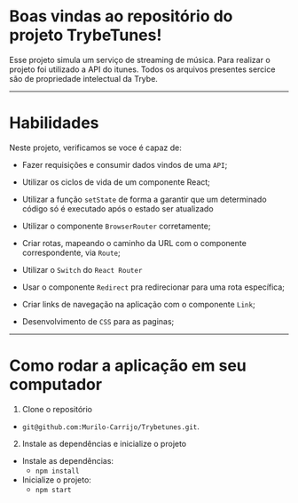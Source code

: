 # Boas vindas ao repositório do projeto TrybeTunes!

Esse projeto simula um serviço de streaming de música.
Para realizar o projeto foi utilizado a API do itunes.
Todos os arquivos presentes sercice são de propriedade intelectual da Trybe.

---

# Habilidades
Neste projeto, verificamos se voce é capaz de:

  * Fazer requisições e consumir dados vindos de uma `API`;

  * Utilizar os ciclos de vida de um componente React;

  * Utilizar a função `setState` de forma a garantir que um determinado código só é executado após o estado ser atualizado
  
  * Utilizar o componente `BrowserRouter` corretamente;

  * Criar rotas, mapeando o caminho da URL com o componente correspondente, via `Route`;

  * Utilizar o `Switch` do `React Router`

  * Usar o componente `Redirect` pra redirecionar para uma rota específica;

  * Criar links de navegação na aplicação com o componente `Link`;

  * Desenvolvimento de `CSS` para as paginas;


---

# Como rodar a aplicação em seu computador

1. Clone o repositório
  * `git@github.com:Murilo-Carrijo/Trybetunes.git`.

2. Instale as dependências e inicialize o projeto
  * Instale as dependências:
    * `npm install`
  * Inicialize o projeto:
    * `npm start`
 

